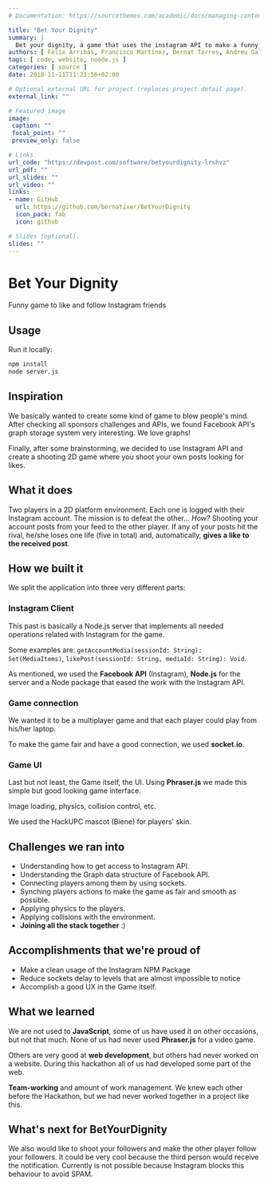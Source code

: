 ```yaml
---
# Documentation: https://sourcethemes.com/academic/docs/managing-content/

title: "Bet Your Dignity"
summary: |
  Bet your dignity, a game that uses the instagram API to make a funny 1 vs 1
authors: [ Fèlix Arribas, Francisco Martínez, Bernat Torres, Andreu Gallofre ]
tags: [ code, website, noode.js ]
categories: [ source ]
date: 2018-11-11T11:23:56+02:00

# Optional external URL for project (replaces project detail page).
external_link: ""

# Featured image
image:
 caption: ""
 focal_point: ""
 preview_only: false

# Links
url_code: "https://devpost.com/software/betyourdignity-lrshvz"
url_pdf: ""
url_slides: ""
url_video: ""
links:
- name: GitHub
  url: https://github.com/bernatixer/BetYourDignity
  icon_pack: fab
  icon: github

# Slides (optional).
slides: ""
---
```


# Bet Your Dignity

Funny game to like and follow Instagram friends

## Usage

Run it locally:

```bash
npm install
node server.js
```

## Inspiration

We basically wanted to create some kind of game to blow people's mind. After checking all sponsors challenges and APIs, we found Facebook API's graph storage system very interesting. We love graphs!

Finally, after some brainstorming, we decided to use Instagram API and create a shooting 2D game where you shoot your own posts looking for likes.

## What it does

Two players in a 2D platform environment. Each one is logged with their Instagram account. The mission is to defeat the other... _How?_ Shooting your account posts from your feed to the other player. If any of your posts hit the rival, he/she loses one life (five in total) and, automatically, **gives a like to the received post**.

## How we built it

We split the application into three very different parts:

### Instagram Client

This past is basically a Node.js server that implements all needed operations related with Instagram for the game.

Some examples are: `getAccountMedia(sessionId: String): Set(MediaItems)`, `likePost(sessionId: String, mediaId: String): Void`.

As mentioned, we used the **Facebook API** (Instagram), **Node.js** for the server and a Node package that eased the work with the Instagram API.

### Game connection

We wanted it to be a multiplayer game and that each player could play from his/her laptop.

To make the game fair and have a good connection, we used **socket.io**.

### Game UI

Last but not least, the Game itself, the UI. Using **Phraser.js** we made this simple but good looking game interface.

Image loading, physics, collision control, etc.

We used the HackUPC mascot (Biene) for players' skin.

## Challenges we ran into

- Understanding how to get access to Instagram API.
- Understanding the Graph data structure of Facebook API.
- Connecting players among them by using sockets.
- Synching players actions to make the game as fair and smooth as possible.
- Applying physics to the players.
- Applying collisions with the environment.
- **Joining all the stack together** :)

## Accomplishments that we're proud of

- Make a clean usage of the Instagram NPM Package
- Reduce sockets delay to levels that are almost impossible to notice
- Accomplish a good UX in the Game itself.

## What we learned

We are not used to **JavaScript**, some of us have used it on other occasions, but not that much. None of us had never used **Phraser.js** for a video game.

Others are very good at **web development**, but others had never worked on a website. During this hackathon all of us had developed some part of the web.

**Team-working** and amount of work management. We knew each other before the Hackathon, but we had never worked together in a project like this.

## What's next for BetYourDignity

We also would like to shoot your followers and make the other player follow your followers. It could be very cool because the third person would receive the notification. Currently is not possible because Instagram blocks this behaviour to avoid SPAM.